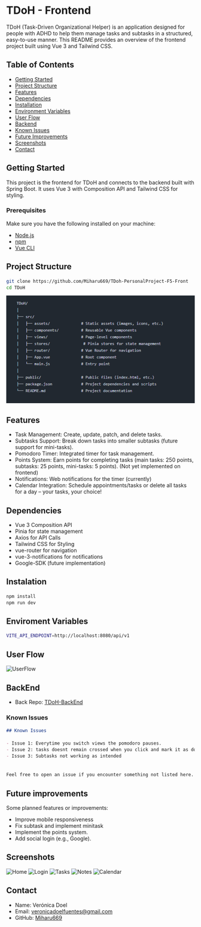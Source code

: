 # TDoH - Frontend

TDoH (Task-Driven Organizational Helper) is an application designed for people with ADHD to help them manage tasks and subtasks in a structured, easy-to-use manner. This README provides an overview of the frontend project built using Vue 3 and Tailwind CSS.

## Table of Contents
- [Getting Started](#getting-started)
- [Project Structure](#project-structure)
- [Features](#features)
- [Dependencies](#dependencies)
- [Installation](#installation)
- [Environment Variables](#environment-variables)
- [User Flow](#user-flow)
- [Backend](#backend)
- [Known Issues](#known-issues)
- [Future Improvements](#future-improvements)
- [Screenshots](#screenshots)
- [Contact](#contact)

## Getting Started

This project is the frontend for TDoH and connects to the backend built with Spring Boot. It uses Vue 3 with Composition API and Tailwind CSS for styling.

### Prerequisites

Make sure you have the following installed on your machine:
- [Node.js](https://nodejs.org/) 
- [npm](https://www.npmjs.com/)
- [Vue CLI](https://cli.vuejs.org/)

## Project Structure

```bash
git clone https://github.com/Miharu669/TDoh-PersonalProject-F5-Front
cd TDoH

```

![Structure](4307f09698f7ed86f6759ff3839f906b.png)


## Features
- Task Management: Create, update, patch, and delete tasks.
- Subtasks Support: Break down tasks into smaller subtasks (future support for mini-tasks).
- Pomodoro Timer: Integrated timer for task management.
- Points System: Earn points for completing tasks (main tasks: 250 points, subtasks: 25 points, mini-tasks: 5 points). (Not yet implemented on frontend)
- Notifications: Web notifications for the timer (currently)
- Calendar Integration: Schedule appointments/tasks or delete all tasks for a day – your tasks, your choice!

## Dependencies

- Vue 3 Composition API
- Pinia for state management
- Axios for API Calls
- Tailwind CSS for Styling
- vue-router for navigation
- vue-3-notifications for notifications
- Google-SDK (future implementation)

## Instalation
```bash
npm install
npm run dev
```

## Enviroment Variables
```bash
VITE_API_ENDPOINT=http://localhost:8080/api/v1
```

## User Flow
![UserFlow](https://i.gyazo.com/9f18c606b4b3fb3c5bc0170145929ded.png)

## BackEnd
- Back Repo: [TDoH-BackEnd](https://github.com/Miharu669/TDoh-PersonalProject-F5-Back)

### **Known Issues**
```markdown
## Known Issues

- Issue 1: Everytime you switch views the pomodoro pauses.
- Issue 2: tasks doesnt remain crossed when you click and mark it as done on the frontend.
- Issue 3: Subtasks not working as intended


Feel free to open an issue if you encounter something not listed here.
```

## Future improvements
Some planned features or improvements:
- Improve mobile responsiveness
- Fix subtask and implement minitask
- Implement the points system.
- Add social login (e.g., Google).

## Screenshots
![Home](https://i.gyazo.com/c811fdafb1538f2cc215284c8289500b.png)
![Login](https://i.gyazo.com/c010729d6cdc71fa9ba4140be2c3d205.png)
![Tasks](https://i.gyazo.com/9ca76c29e1d7f3d65252efbd3e446987.png)
![Notes](https://i.gyazo.com/6dd22dff49d24af533b3cabd0c07f0c4.png)
![Calendar](https://i.gyazo.com/bdaa760f4cd98d01385a4f1ae3eda4d1.png)

## Contact
- Name: Verónica Doel
- Email: veronicadoelfuentes@gmail.com
- GitHub: [Miharu669](https://github.com/Miharu669)

